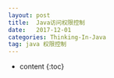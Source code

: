 ```yaml
---
layout: post
title:  Java访问权限控制
date:   2017-12-01
categories: Thinking-In-Java
tag: java 权限控制
---
```


* content
{:toc}




